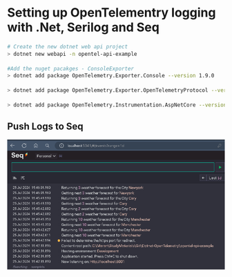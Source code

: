 # Setting up OpenTelementry logging with .Net, Serilog and Seq


 ```bash
# Create the new dotnet web api project
> dotnet new webapi -n opentel-api-example

#Add the nuget pacakges - ConsoleExporter
> dotnet add package OpenTelemetry.Exporter.Console --version 1.9.0

> dotnet add package OpenTelemetry.Exporter.OpenTelemetryProtocol --version 1.9.0

> dotnet add package OpenTelemetry.Instrumentation.AspNetCore --version 1.9.0

```


## Push Logs to Seq
![alt text](image.png)
